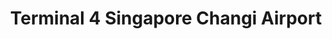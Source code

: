 ---
addr: ' Singapore Changi Airport'
city: Singapore
country: Singapore
description: Singapore Changi Airport (60 Airport Boulevard) 819643 Singapore
id: changit4
lat: 1.3376488490732503
lng: 103.98566176089531
title: Terminal 4 Singapore Changi Airport
venue: Terminal 4
---